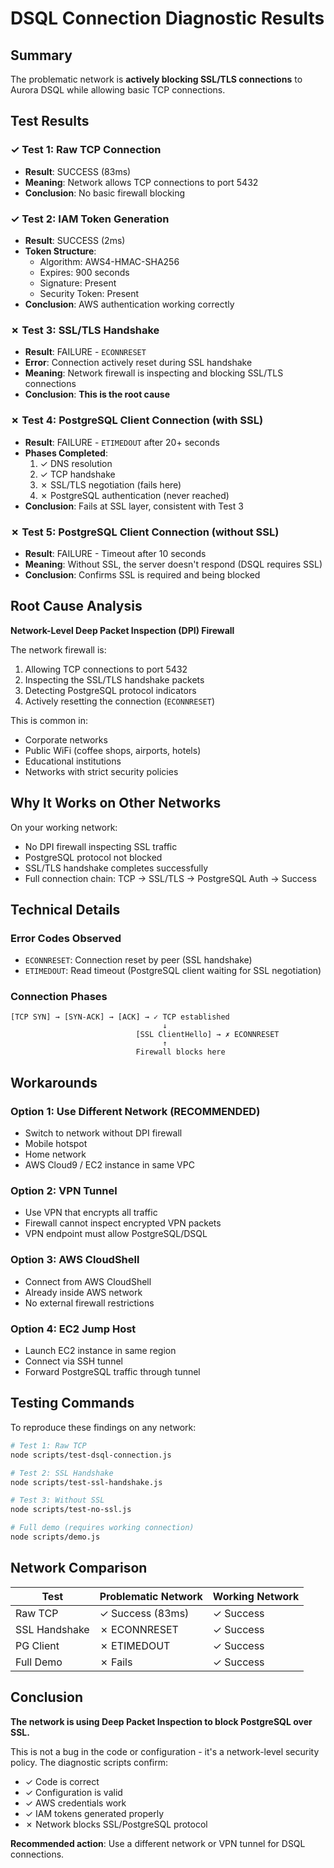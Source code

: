 # DSQL Connection Diagnostic Results

## Summary
The problematic network is **actively blocking SSL/TLS connections** to Aurora DSQL while allowing basic TCP connections.

## Test Results

### ✓ Test 1: Raw TCP Connection
- **Result**: SUCCESS (83ms)
- **Meaning**: Network allows TCP connections to port 5432
- **Conclusion**: No basic firewall blocking

### ✓ Test 2: IAM Token Generation
- **Result**: SUCCESS (2ms)
- **Token Structure**:
  - Algorithm: AWS4-HMAC-SHA256
  - Expires: 900 seconds
  - Signature: Present
  - Security Token: Present
- **Conclusion**: AWS authentication working correctly

### ✗ Test 3: SSL/TLS Handshake
- **Result**: FAILURE - `ECONNRESET`
- **Error**: Connection actively reset during SSL handshake
- **Meaning**: Network firewall is inspecting and blocking SSL/TLS connections
- **Conclusion**: **This is the root cause**

### ✗ Test 4: PostgreSQL Client Connection (with SSL)
- **Result**: FAILURE - `ETIMEDOUT` after 20+ seconds
- **Phases Completed**:
  1. ✓ DNS resolution
  2. ✓ TCP handshake
  3. ✗ SSL/TLS negotiation (fails here)
  4. ✗ PostgreSQL authentication (never reached)
- **Conclusion**: Fails at SSL layer, consistent with Test 3

### ✗ Test 5: PostgreSQL Client Connection (without SSL)
- **Result**: FAILURE - Timeout after 10 seconds
- **Meaning**: Without SSL, the server doesn't respond (DSQL requires SSL)
- **Conclusion**: Confirms SSL is required and being blocked

## Root Cause Analysis

**Network-Level Deep Packet Inspection (DPI) Firewall**

The network firewall is:
1. Allowing TCP connections to port 5432
2. Inspecting the SSL/TLS handshake packets
3. Detecting PostgreSQL protocol indicators
4. Actively resetting the connection (`ECONNRESET`)

This is common in:
- Corporate networks
- Public WiFi (coffee shops, airports, hotels)
- Educational institutions
- Networks with strict security policies

## Why It Works on Other Networks

On your working network:
- No DPI firewall inspecting SSL traffic
- PostgreSQL protocol not blocked
- SSL/TLS handshake completes successfully
- Full connection chain: TCP → SSL/TLS → PostgreSQL Auth → Success

## Technical Details

### Error Codes Observed
- `ECONNRESET`: Connection reset by peer (SSL handshake)
- `ETIMEDOUT`: Read timeout (PostgreSQL client waiting for SSL negotiation)

### Connection Phases
```
[TCP SYN] → [SYN-ACK] → [ACK] → ✓ TCP established
                                  ↓
                            [SSL ClientHello] → ✗ ECONNRESET
                                  ↑
                            Firewall blocks here
```

## Workarounds

### Option 1: Use Different Network (RECOMMENDED)
- Switch to network without DPI firewall
- Mobile hotspot
- Home network
- AWS Cloud9 / EC2 instance in same VPC

### Option 2: VPN Tunnel
- Use VPN that encrypts all traffic
- Firewall cannot inspect encrypted VPN packets
- VPN endpoint must allow PostgreSQL/DSQL

### Option 3: AWS CloudShell
- Connect from AWS CloudShell
- Already inside AWS network
- No external firewall restrictions

### Option 4: EC2 Jump Host
- Launch EC2 instance in same region
- Connect via SSH tunnel
- Forward PostgreSQL traffic through tunnel

## Testing Commands

To reproduce these findings on any network:

```bash
# Test 1: Raw TCP
node scripts/test-dsql-connection.js

# Test 2: SSL Handshake
node scripts/test-ssl-handshake.js

# Test 3: Without SSL
node scripts/test-no-ssl.js

# Full demo (requires working connection)
node scripts/demo.js
```

## Network Comparison

| Test | Problematic Network | Working Network |
|------|-------------------|----------------|
| Raw TCP | ✓ Success (83ms) | ✓ Success |
| SSL Handshake | ✗ ECONNRESET | ✓ Success |
| PG Client | ✗ ETIMEDOUT | ✓ Success |
| Full Demo | ✗ Fails | ✓ Success |

## Conclusion

**The network is using Deep Packet Inspection to block PostgreSQL over SSL.**

This is not a bug in the code or configuration - it's a network-level security policy. The diagnostic scripts confirm:
- ✓ Code is correct
- ✓ Configuration is valid
- ✓ AWS credentials work
- ✓ IAM tokens generated properly
- ✗ Network blocks SSL/PostgreSQL protocol

**Recommended action**: Use a different network or VPN tunnel for DSQL connections.
